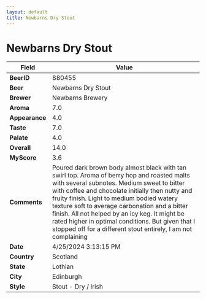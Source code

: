 ```yaml
---
layout: default
title: Newbarns Dry Stout
---
```


# Newbarns Dry Stout

| Field         | Value     |
|---------------|-----------|
| **BeerID** | 880455 |
| **Beer** | Newbarns Dry Stout |
| **Brewer** | Newbarns Brewery |
| **Aroma** | 7.0 |
| **Appearance** | 4.0 |
| **Taste** | 7.0 |
| **Palate** | 4.0 |
| **Overall** | 14.0 |
| **MyScore** | 3.6 |
| **Comments** | Poured dark brown body almost black with tan swirl top. Aroma of berry hop and roasted malts with several subnotes. Medium sweet to bitter with coffee and chocolate initially then nutty and fruity finish. Light to medium bodied watery texture soft to average carbonation and a bitter finish. All not helped by an icy keg. It might be rated higher in optimal conditions. But given that I stopped off for a different stout entirely, I am not complaining  |
| **Date** | 4/25/2024 3:13:15 PM |
| **Country** | Scotland |
| **State** | Lothian |
| **City** | Edinburgh |
| **Style** | Stout - Dry / Irish |
